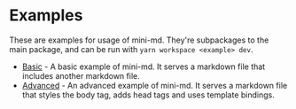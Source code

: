# Examples

These are examples for usage of mini-md.
They're subpackages to the main package, and can be run with `yarn workspace <example> dev`.

- [Basic](basic) - A basic example of mini-md. It serves a markdown file that includes another markdown file.
- [Advanced](advanced) - An advanced example of mini-md. It serves a markdown file that styles the body tag, adds head tags and uses template bindings.
